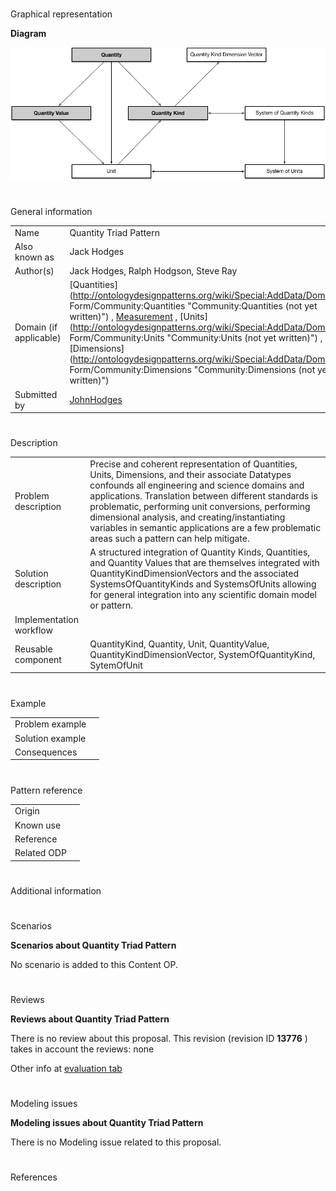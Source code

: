 # 

 Graphical representation



__Diagram__ 





[![Image:Quantity_Triad_Pattern.png](images/3/3d/Quantity_Triad_Pattern.png)](../Image/Quantity_Triad_Pattern.png "Image:Quantity_Triad_Pattern.png")





# 

 General information




|  |  |
| --- | --- |
|  Name  |  Quantity Triad Pattern  |
|  Also known as  |  Jack Hodges  |
|  Author(s)  |  Jack Hodges, Ralph Hodgson, Steve Ray  |
|  Domain (if applicable)  | [Quantities](http://ontologydesignpatterns.org/wiki/Special:AddData/Domain Form/Community:Quantities "Community:Quantities (not yet written)")  , [Measurement](http://ontologydesignpatterns.org/wiki/index.php?title=Community:Measurement&action=edit&redlink=1 "Community:Measurement (not yet written)")  , [Units](http://ontologydesignpatterns.org/wiki/Special:AddData/Domain Form/Community:Units "Community:Units (not yet written)")  , [Dimensions](http://ontologydesignpatterns.org/wiki/Special:AddData/Domain Form/Community:Dimensions "Community:Dimensions (not yet written)")  |
|  Submitted by  | [JohnHodges](../User/JohnHodges "User:JohnHodges")  |



  





# 

 Description




|  |  |
| --- | --- |
|  Problem description  |  Precise and coherent representation of Quantities, Units, Dimensions, and their associate Datatypes confounds all engineering and science domains and applications. Translation between different standards is problematic, performing unit conversions, performing dimensional analysis, and creating/instantiating variables in semantic applications are a few problematic areas such a pattern can help mitigate.  |
|  Solution description  |  A structured integration of Quantity Kinds, Quantities, and Quantity Values that are themselves integrated with QuantityKindDimensionVectors and the associated SystemsOfQuantityKinds and SystemsOfUnits allowing for general integration into any scientific domain model or pattern.  |
|  Implementation workflow  |  |
|  Reusable component  |  QuantityKind, Quantity, Unit, QuantityValue, QuantityKindDimensionVector, SystemOfQuantityKind, SytemOfUnit  |



  





# 

 Example




|  |  |
| --- | --- |
|  Problem example  |  |
|  Solution example  |  |
|  Consequences  |  |



  





# 

 Pattern reference




|  |  |
| --- | --- |
|  Origin  |  |
|  Known use  |  |
|  Reference  |  |
|  Related ODP  |  |



# 

 Additional information



# 

 Scenarios




__Scenarios about Quantity Triad Pattern__ 


 No scenario is added to this Content OP.
 




# 

 Reviews




__Reviews about Quantity Triad Pattern__ 


 There is no review about this proposal.
This revision (revision ID
 __13776__ 
 ) takes in account the reviews: none
 



 Other info at
 [evaluation tab](http://ontologydesignpatterns.org/wiki/index.php?title=Submissions:Quantity_Triad_Pattern&action=evaluation "http://ontologydesignpatterns.org/wiki/index.php?title=Submissions:Quantity_Triad_Pattern&action=evaluation") 





  





# 

 Modeling issues




__Modeling issues about Quantity Triad Pattern__ 


 There is no Modeling issue related to this proposal.
 




  





# 

 References